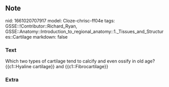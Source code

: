 ## Note
nid: 1661020707917
model: Cloze-chrisc-ff04e
tags: GSSE::!Contributor::Richard_Ryan, GSSE::Anatomy::Introduction_to_regional_anatomy::1._Tissues_and_Structures::Cartilage
markdown: false

### Text
<div class="toggle">
  Which two types of cartilage tend to calcify and even ossify in
  old age?
</div>
<div class="toggle">
  {{c1::Hyaline cartilage}} and {{c1::Fibrocartilage}}
</div>

### Extra

